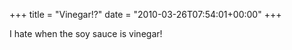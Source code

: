 +++
title = "Vinegar!?"
date = "2010-03-26T07:54:01+00:00"
+++

I hate when the soy sauce is vinegar!

			